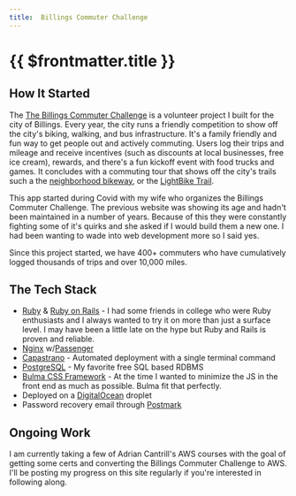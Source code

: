 ```yaml
---
title:  Billings Commuter Challenge
---
```


# {{ $frontmatter.title }}

## How It Started

The [The Billings Commuter Challenge](https://www.billingscommuterchallenge.com) is a volunteer project I built for the city of Billings. Every year, the city runs a friendly competition to show off the city's biking, walking, and bus infrastructure. It's a family friendly and fun way to get people out and actively commuting. Users log their trips and mileage and receive incentives (such as discounts at local businesses, free ice cream), rewards, and there's a fun kickoff event with food trucks and games. It concludes with a commuting tour that shows off the city's trails such a the [neighborhood bikeway](https://www.billingsmt.gov/3057/Neighborhood-Bikeways), or the [LightBike Trail](https://downtownbillings.com/explore/lightbike-trail/).

This app started during Covid with my wife who organizes the Billings Commuter Challenge. The previous website was showing its age and hadn't been maintained in a number of years. Because of this they were constantly fighting some of it's quirks and she asked if I would build them a new one. I had been wanting to wade into web development more so I said yes.

Since this project started, we have 400+ commuters who have cumulatively logged thousands of trips and over 10,000 miles.

## The Tech Stack

- [Ruby](https://www.ruby-lang.org/en/) & [Ruby on Rails](https://rubyonrails.org/) - I had some friends in college who were Ruby enthusiasts and I always wanted to try it on more than just a surface level. I may have been a little late on the hype but Ruby and Rails is proven and reliable.
- [Nginx](https://nginx.org/en/) w/[Passenger](https://www.phusionpassenger.com/)
- [Capastrano](https://capistranorb.com/) - Automated deployment with a single terminal command
- [PostgreSQL](https://www.postgresql.org/) - My favorite free SQL based RDBMS
- [Bulma CSS Framework](https://bulma.io/) - At the time I wanted to minimize the JS in the front end as much as possible. Bulma fit that perfectly.
- Deployed on a [DigitalOcean](https://www.digitalocean.com/) droplet
- Password recovery email through [Postmark](https://postmarkapp.com/)

## Ongoing Work

I am currently taking a few of Adrian Cantrill's AWS courses with the goal of getting some certs and converting the Billings Commuter Challenge to AWS. I'll be posting my progress on this site regularly if you're interested in following along.
